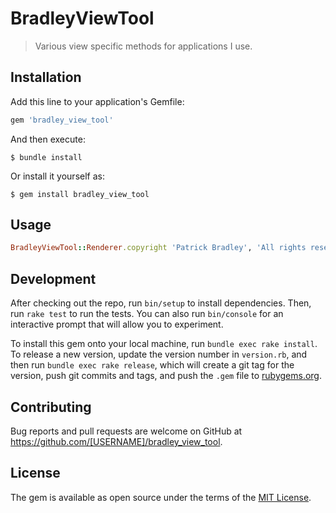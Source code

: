 # BradleyViewTool

> Various view specific methods for applications I use.

## Installation

Add this line to your application's Gemfile:

```ruby
gem 'bradley_view_tool'
```

And then execute:

    $ bundle install

Or install it yourself as:

    $ gem install bradley_view_tool

## Usage

```ruby
BradleyViewTool::Renderer.copyright 'Patrick Bradley', 'All rights reserved'
```

## Development

After checking out the repo, run `bin/setup` to install dependencies. Then, run `rake test` to run the tests. You can also run `bin/console` for an interactive prompt that will allow you to experiment.

To install this gem onto your local machine, run `bundle exec rake install`. To release a new version, update the version number in `version.rb`, and then run `bundle exec rake release`, which will create a git tag for the version, push git commits and tags, and push the `.gem` file to [rubygems.org](https://rubygems.org).

## Contributing

Bug reports and pull requests are welcome on GitHub at https://github.com/[USERNAME]/bradley_view_tool.


## License

The gem is available as open source under the terms of the [MIT License](https://opensource.org/licenses/MIT).
